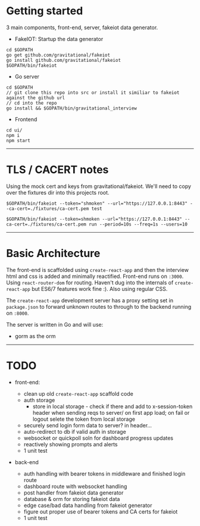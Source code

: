 # Getting started

3 main components, front-end, server, fakeiot data generator. 

- FakeIOT:
Startup the data generator
```
cd $GOPATH
go get github.com/gravitational/fakeiot
go install github.com/gravitational/fakeiot
$GOPATH/bin/fakeiot
```

- Go server
```
cd $GOPATH
// git clone this repo into src or install it similiar to fakeiot against the github url
// cd into the repo
go install && $GOPATH/bin/gravitational_interview
```

- Frontend
```
cd ui/
npm i
npm start
```


---

# TLS / CACERT notes

Using the mock cert and keys from gravitational/fakeiot. 
We'll need to copy over the fixtures dir into this projects root.   
```
$GOPATH/bin/fakeiot --token="shmoken" --url="https://127.0.0.1:8443" --ca-cert=./fixtures/ca-cert.pem test

$GOPATH/bin/fakeiot --token=shmoken --url="https://127.0.0.1:8443" --ca-cert=./fixtures/ca-cert.pem run --period=10s --freq=1s --users=10
```

---

# Basic Architecture
The front-end is scaffolded using `create-react-app` and then the interview html and css is added and minimally reactified. 
Front-end runs on `:3000`.  
Using `react-router-dom` for routing. 
Haven't dug into the internals of `create-react-app` but ES6/7 features work fine :).
Also using regular CSS.

The `create-react-app` development server has a proxy setting set in `package.json` to forward unknown routes to through to the backend running on `:8000`.  

The server is written in Go and will use:
- gorm as the orm

---

# TODO
- front-end:
    - clean up old `create-react-app` scaffold code
    - auth storage
        - store in local storage - check if there and add to x-session-token header when sending reqs to server/ on first app load; on fail or logout selete the token from local storage
    - securely send login form data to server? in header...
    - auto-redirect to db if valid auth in storage
    - websocket or quickpoll soln for dashboard progress updates
    - reactively showing prompts and alerts
    - 1 unit test

- back-end
    - auth handling with bearer tokens in middleware and finished login route
    - dashboard route with websocket handling
    - post handler from fakeiot data generator
    - database & orm for storing fakeiot data
    - edge case/bad data handling from fakeiot generator
    - figure out proper use of bearer tokens and CA certs for fakeiot
    -  1 unit test
